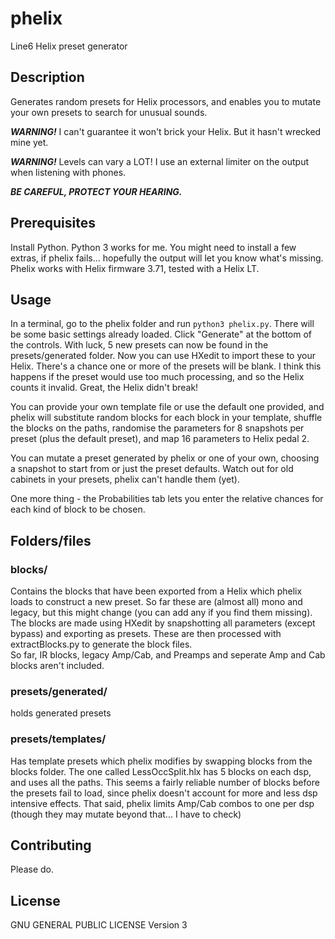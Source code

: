 # phelix
Line6 Helix preset generator

## Description

Generates random presets for Helix processors, and enables you to mutate your own presets to search for unusual sounds.

__*WARNING!*__  I can't guarantee it won't brick your Helix.  But it hasn't wrecked mine yet.

__*WARNING!*__  Levels can vary a LOT!  I use an external limiter on the output when listening with phones.  

__*BE CAREFUL, PROTECT YOUR HEARING.*__


## Prerequisites

Install Python.  Python 3 works for me.  You might need to install a few extras, if phelix fails... hopefully the output will let you know what's missing.
Phelix works with Helix firmware 3.71, tested with a Helix LT.


## Usage

In a terminal, go to the phelix folder and run `python3 phelix.py`.
There will be some basic settings already loaded.  Click "Generate" at the bottom of the controls.  With luck, 5 new presets can now be found in the presets/generated folder.  Now you can use HXedit to import these to your Helix.  There's a chance one or more of the presets will be blank.  I think this happens if the preset would use too much processing, and so the Helix counts it invalid.  Great, the Helix didn't break!

You can provide your own template file or use the default one provided, and phelix will substitute random blocks for each block in your template, shuffle the blocks on the paths, randomise the parameters for 8 snapshots per preset (plus the default preset), and map 16 parameters to Helix pedal 2.

You can mutate a preset generated by phelix or one of your own, choosing a snapshot to start from or just the preset defaults.  Watch out for old cabinets in your presets, phelix can't handle them (yet).

One more thing - the Probabilities tab lets you enter the relative chances for each kind of block to be chosen.

## Folders/files

### blocks/

Contains the blocks that have been exported from a Helix which phelix loads to construct a new preset. So far these are (almost all) mono and legacy, but this might change (you can add any if you find them missing).  
The blocks are made using HXedit by snapshotting all parameters (except bypass) and exporting as presets.  These are then processed with extractBlocks.py to generate the block files.  
So far, IR blocks, legacy Amp/Cab, and Preamps and seperate Amp and Cab blocks aren't included.


### presets/generated/

holds generated presets

### presets/templates/

Has template presets which phelix modifies by swapping blocks from the blocks folder. The one called LessOccSplit.hlx has 5 blocks on each dsp, and uses all the paths.  This seems a fairly reliable number of blocks before the presets fail to load, since phelix doesn't account for more and less dsp intensive effects.  That said, phelix limits Amp/Cab combos to one per dsp (though they may mutate beyond that... I have to check)


## Contributing

Please do.  

## License

GNU GENERAL PUBLIC LICENSE Version 3
